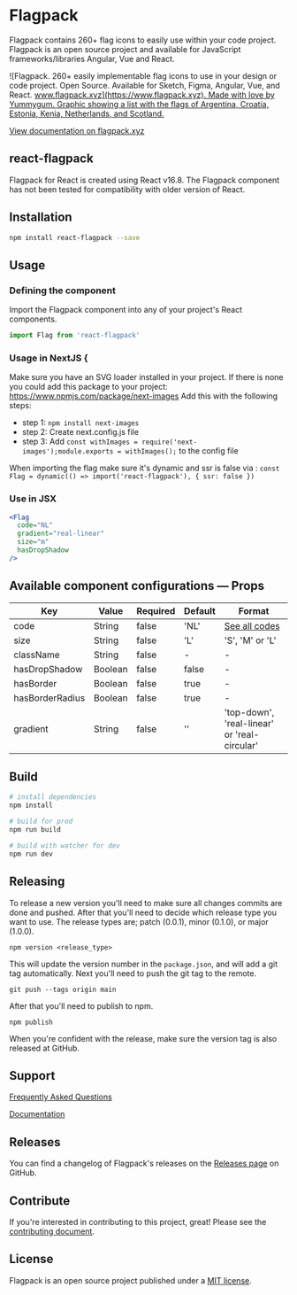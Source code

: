 # Flagpack

Flagpack contains 260+ flag icons to easily use within your code project. Flagpack is an open source project and available for JavaScript frameworks/libraries Angular, Vue and React.

![Flagpack. 260+ easily implementable flag icons to use in your design or code project. Open Source. Available for Sketch, Figma, Angular, Vue, and React. [www.flagpack.xyz](https://www.flagpack.xyz). Made with love by Yummygum. Graphic showing a list with the flags of Argentina, Croatia, Estonia, Kenia, Netherlands, and Scotland.](https://flagpack.xyz/meta-image.png)

[View documentation on flagpack.xyz](https://flagpack.xyz/docs/)

## react-flagpack
Flagpack for React is created using React v16.8. The Flagpack component has not been tested for compatibility with older version of React.

## Installation

```bash
npm install react-flagpack --save
```

## Usage

### Defining the component
Import the Flagpack component into any of your project's React components.
```js
import Flag from 'react-flagpack'
```

### Usage in NextJS {

Make sure you have an SVG loader installed in your project. If there is none you could add this
package to your project: https://www.npmjs.com/package/next-images 
Add this with the following steps:
- step 1: `npm install next-images`
- step 2: Create next.config.js file
- step 3: Add `const withImages = require('next-images');module.exports = withImages();` to the config file

When importing the flag make sure it's dynamic and ssr is false via : `const Flag = dynamic(() => import('react-flagpack'), { ssr: false })`

### Use in JSX
```jsx
<Flag
  code="NL"
  gradient="real-linear"
  size="m"
  hasDropShadow
/>
```

## Available component configurations — Props

| Key   | Value   | Required | Default | Format |
|-------|-------|------|------|------|
| code |  String | false | 'NL' | [See all codes](https://flagpack.xyz/docs/flag-index/) |
| size |  String | false | 'L' | 'S', 'M' or 'L' |
| className |  String | false | - | - |
| hasDropShadow |  Boolean | false | false | - |
| hasBorder |  Boolean | false | true | - |
| hasBorderRadius | Boolean | false | true | - |
| gradient |  String | false | '' | 'top-down', 'real-linear' or 'real-circular' |


## Build
```bash
# install dependencies
npm install

# build for prod
npm run build

# build with watcher for dev
npm run dev
```

## Releasing
To release a new version you'll need to make sure all changes commits are done and pushed. After that you'll need to decide which release type you want to use. The release types are; patch (0.0.1), minor (0.1.0), or major (1.0.0).
```
npm version <release_type>
```
This will update the version number in the `package.json`, and will add a git tag automatically. Next you'll need to push the git tag to the remote.
```
git push --tags origin main
```
After that you'll need to publish to npm.
```
npm publish
```

When you're confident with the release, make sure the version tag is also released at GitHub.

## Support

[Frequently Asked Questions](https://flagpack.xyz/support/)

[Documentation](https://flagpack.xyz/docs/)

## Releases

You can find a changelog of Flagpack's releases on the [Releases page](https://github.com/Yummygum/react-flagpack/releases) on GitHub.

## Contribute

If you're interested in contributing to this project, great! Please see the [contributing document](CONTRIBUTING.md).

## License

Flagpack is an open source project published under a [MIT license](LICENSE).
